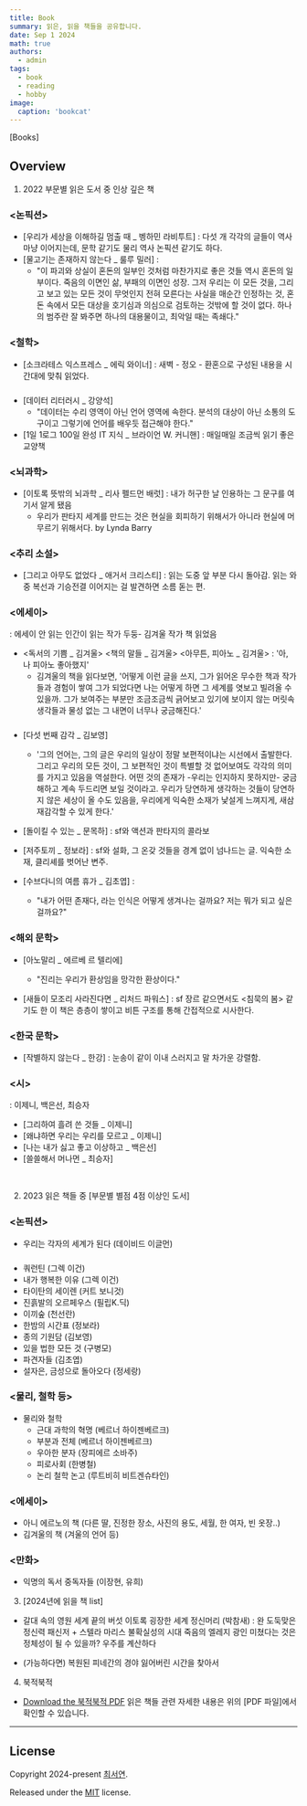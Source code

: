 ```yaml
---
title: Book
summary: 읽은, 읽을 책들을 공유합니다.
date: Sep 1 2024
math: true
authors:
  - admin
tags:
  - book
  - reading
  - hobby
image:
  caption: 'bookcat'
---
```


[Books]

## Overview

1. 2022 부문별 읽은 도서 중 인상 깊은 책

  ### <논픽션>
  - [우리가 세상을 이해하길 멈출 때 _ 벵하민 라비투트] : 다섯 개 각각의 글들이 역사마냥 이어지는데, 문학 같기도 물리 역사 논픽션 같기도 하다. 
  - [물고기는 존재하지 않는다 _ 룰루 밀러]  : 
    - "이 파괴와 상실이 혼돈의 일부인 것처럼 마찬가지로 좋은 것들 역시 혼돈의 일부이다. 죽음의 이면인 삶, 부패의 이면인 성장. 그저 우리는 이 모든 것을, 그리고 보고 있는 모든 것이 무엇인지 전혀 모른다는 사실을 매순간 인정하는 것, 혼돈 속에서 모든 대상을 호기심과 의심으로 검토하는 것밖에 할 것이 없다. 
    하나의 범주란 잘 봐주면 하나의 대용물이고, 최악일 때는 족쇄다."

  ### <철학>
  - [소크라테스 익스프레스 _ 에릭 와이너] : 새벽 - 정오 - 환혼으로 구성된 내용을 시간대에 맞춰 읽었다. 

  ### <IT>
  - [데이터 리터러시 _ 강양석]
    - "데이터는 수리 영역이 아닌 언어 영역에 속한다. 
      분석의 대상이 아닌 소통의 도구이고 그렇기에 언어를 배우듯 접근해야 한다."
  - [1일 1로그 100일 완성 IT 지식 _ 브라이언 W. 커니핸] : 매일매일 조금씩 읽기 좋은 교양책

  ### <뇌과학>
  - [이토록 뜻밖의 뇌과학 _ 리사 펠드먼 배럿] : 내가 허구한 날 인용하는 그 문구를 여기서 알게 됐음
    - 우리가 판타지 세계를 만드는 것은 현실을 회피하기 위해서가 아니라 현실에 머무르기 위해서다. by Lynda Barry

  ### <추리 소설>
  - [그리고 아무도 없었다 _ 애거서 크리스티] : 읽는 도중 앞 부분 다시 돌아감. 읽는 와중 복선과 기승전결 이어지는 걸 발견하면 소름 돋는 편.

  ### <에세이>
  : 에세이 안 읽는 인간이 읽는 작가 두둥-
    김겨울 작가 책 읽었음
  - <독서의 기쁨 _ 김겨울>
    <책의 말들 _ 김겨울>
    <아무튼, 피아노 _ 김겨울> : '아, 나 피아노 좋아했지'
      - 김겨울의 책을 읽다보면, '어떻게 이런 글을 쓰지, 그가 읽어온 무수한 책과 작가들과 경험이 쌓여 그가 되었다면 나는 어떻게 하면 그 세계를 엿보고 빌려올 수 있을까. 그가 보여주는 부분만 조금조금씩 긁어보고 있기에 보이지 않는 머릿속 생각들과 물성 없는 그 내면이 너무나 궁금해진다.'

  ### <SF>
  - [다섯 번째 감각 _ 김보영]
    - '그의 언어는, 그의 글은 우리의 일상이 정말 보편적이냐는 시선에서 출발한다. 그리고 우리의 모든 것이, 그 보편적인 것이 특별할 것 없어보여도 각각의 의미를 가지고 있음을 역설한다. 어떤 것의 존재가 -우리는 인지하지 못하지만- 궁금해하고 계속 두드리면 보일 것이라고. 우리가 당연하게 생각하는 것들이 당연하지 않은 세상이 올 수도 있음을, 우리에게 익숙한 소재가 낯설게 느껴지게, 새삼 재감각할 수 있게 한다.'

  - [돌이킬 수 있는 _ 문목하] : sf와 액션과 판타지의 콜라보
  - [저주토끼 _ 정보라] : sf와 설화, 그 온갖 것들을 경계 없이 넘나드는 글. 익숙한 소재, 클리셰를 벗어난 변주. 
  - [수브다니의 여름 휴가 _ 김초엽] :
    - "내가 어떤 존재다, 라는 인식은 어떻게 생겨나는 걸까요? 저는 뭐가 되고 싶은 걸까요?"

  ### ​<해외 문학>
  - [아노말리 _ 에르베 르 텔리에]
    - "진리는 우리가 환상임을 망각한 환상이다."

  - [새들이 모조리 사라진다면 _ 리처드 파워스] : sf 장르 같으면서도 <침묵의 봄> 같기도 한 이 책은 층층이 쌓이고 비튼 구조를 통해 간접적으로 시사한다.

  ### <한국 문학>
  - [작별하지 않는다 _ 한강] : 눈송이 같이 이내 스러지고 말 차가운 강렬함.

  ### <시>
  : 이제니, 백은선, 최승자 
  - [그리하여 흘려 쓴 것들 _ 이제니]
  - [왜냐하면 우리는 우리를 모르고 _ 이제니]
  - [나는 내가 싫고 좋고 이상하고 _ 백은선]
  - [쓸쓸해서 머나먼 _ 최승자]

​

2. 2023 읽은 책들 중 [부문별 별점 4점 이상인 도서]

  ### <논픽션>
  - 우리는 각자의 세계가 된다 (데이비드 이글먼)

  ### <SF>
  - 쿼런틴 (그렉 이건)
  - 내가 행복한 이유 (그렉 이건)
  - 타이탄의 세이렌 (커트 보니것)
  - 진흙발의 오르페우스 (필립K.딕)
  - 이끼숲 (천선란)
  - 한밤의 시간표 (정보라)
  - 종의 기원담 (김보영)
  - 있을 법한 모든 것 (구병모)
  - 파견자들 (김초엽)
  - 설자은, 금성으로 돌아오다 (정세랑)

  ### <물리, 철학 등>
  - 물리와 철학 
    - 근대 과학의 혁명 (베르너 하이젠베르크)
    - 부분과 전체 (베르너 하이젠베르크)
    - 우아한 분자 (장피에르 소바주)
    - 피로사회 (한병철)
    - 논리 철학 논고 (루트비히 비트겐슈타인)

  ### <에세이>
  - 아니 에르노의 책 (다른 딸, 진정한 장소, 사진의 용도, 세월, 한 여자, 빈 옷장..)
  - 김겨울의 책 (겨울의 언어 등)

  ### <만화>
  - 익명의 독서 중독자들 (이장현, 유희)


3. [2024년에 읽을 책 list]
  - 갈대 속의 영원
    세계 끝의 버섯
    이토록 굉장한 세계 
    정신머리 (박참새) : 완
    도둑맞은 정신력
    패신저 + 스텔라 마리스 
    불확실성의 시대
    죽음의 엘레지 
    광인
    미쳤다는 것은 정체성이 될 수 있을까?
    우주를 계산하다 

  - (가능하다면)
    복원된 피네간의 경야
    잃어버린 시간을 찾아서 


4. 북적북적 
  - <a href="/files/book.pdf" target="_blank">Download the 북적북적 PDF</a>
    읽은 책들 관련 자세한 내용은 위의 [PDF 파일]에서 확인할 수 있습니다.


-------------------------------------------------------

## License

Copyright 2024-present [최서연](https://blog.naver.com/yseoharu/223308420833).

Released under the [MIT](https://github.com/HugoBlox/hugo-blox-builder/blob/main/LICENSE.md) license.
